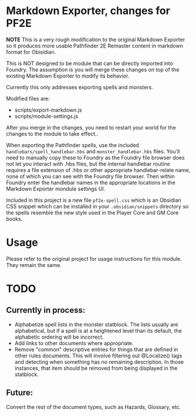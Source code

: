 
# Markdown Exporter, changes for PF2E

**NOTE** This is a very rough modification to the original Markdown Exporter so it
produces more usable Pathfinder 2E Remaster content in markdown format for Obisidian.

This is NOT designed to be module that can be directly imported into Foundry.  The assumption
is you will merge these changes on top of the existing Markdown Exporter to modify its behavior. 

Currently this only addresses exporting spells and monsters.

Modified files are:
- scripts/export-markdown.js
- scripts/module-settings.js

After you merge in the changes, you need to restart your world for the changes to the module to 
take effect..

When exporting the Pathfinder spells, use the included `handlebars/spell_handlebar.hbs` and `monster_handlebar.hbs` files.  You'll need to manually copy these to Foundry as the Foundry file browser does not let you interact with .hbs files, but the internal handlebar routine requires a file extension of .hbs or other appropriate handlebar-relate name, none of which you can see with the Foundry file browser. Then within Foundry enter the handlebar names in the appropriate locations in the Markdown Exporter mondule settings UI.

Included in this project is a new file `pf2e-spell.css` which is an 
Obsidian CSS snippet which can be installed in your `.obsidian/snippets` directory so the spells resemble the new style used in the Player Core and GM Core books.

# Usage

Please refer to the original project for usage instructions for this module.  They remain the same.

# TODO

## Currently in process:
* Alphabetize spell lists in the monster statblock.   The lists usually are alphabetical, but if a spell is at a heightened level than its default, the alphabetic ordering will be incorrect.
* Add links to other documents where appropriate.
* Remove "common" descriptive entries for things that are defined in other rules documents. This will involve filtering out @Localize() tags and detecting when something has no remaining description. In those instances, that item should be removed from being displayed in the statblock.

## Future:
Convert the rest of the document types, such as Hazards, Glossary, etc.
